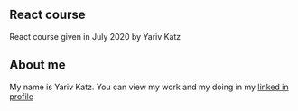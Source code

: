 ## React course

React course given in July 2020 by Yariv Katz

## About me

My name is Yariv Katz.
You can view my work and my doing in my [linked in profile](https://il.linkedin.com/in/yariv-katz "linked in profile")


 